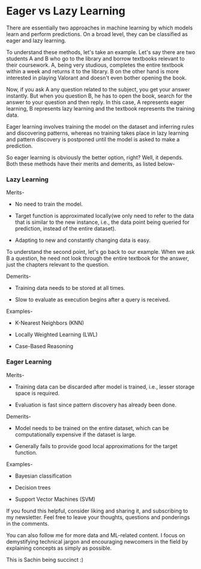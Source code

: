 # Eager vs Lazy Learning

There are essentially two approaches in machine learning by which models learn and perform predictions. On a broad level, they can be classified as eager and lazy learning.

To understand these methods, let's take an example. Let's say there are two students A and B who go to the library and borrow textbooks relevant to their coursework. A, being very studious, completes the entire textbook within a week and returns it to the library. B on the other hand is more interested in playing Valorant and doesn't even bother opening the book.

Now, if you ask A any question related to the subject, you get your answer instantly. But when you question B, he has to open the book, search for the answer to your question and then reply. In this case, A represents eager learning, B represents lazy learning and the textbook represents the training data.

Eager learning involves training the model on the dataset and inferring rules and discovering patterns, whereas no training takes place in lazy learning and pattern discovery is postponed until the model is asked to make a prediction.

So eager learning is obviously the better option, right? Well, it depends. Both these methods have their merits and demerits, as listed below-

### Lazy Learning

Merits-

* No need to train the model.
    
* Target function is approximated locally(we only need to refer to the data that is similar to the new instance, i.e., the data point being queried for prediction, instead of the entire dataset).
    
* Adapting to new and constantly changing data is easy.
    

To understand the second point, let's go back to our example. When we ask B a question, he need not look through the entire textbook for the answer, just the chapters relevant to the question.

Demerits-

* Training data needs to be stored at all times.
    
* Slow to evaluate as execution begins after a query is received.
    

Examples-

* K-Nearest Neighbors (KNN)
    
* Locally Weighted Learning (LWL)
    
* Case-Based Reasoning
    

### Eager Learning

Merits-

* Training data can be discarded after model is trained, i.e., lesser storage space is required.
    
* Evaluation is fast since pattern discovery has already been done.
    

Demerits-

* Model needs to be trained on the entire dataset, which can be computationally expensive if the dataset is large.
    
* Generally fails to provide good local approximations for the target function.
    

Examples-

* Bayesian classification
    
* Decision trees
    
* Support Vector Machines (SVM)
    

If you found this helpful, consider liking and sharing it, and subscribing to my newsletter. Feel free to leave your thoughts, questions and ponderings in the comments.

You can also follow me for more data and ML-related content. I focus on demystifying technical jargon and encouraging newcomers in the field by explaining concepts as simply as possible.

This is Sachin being succinct :)
